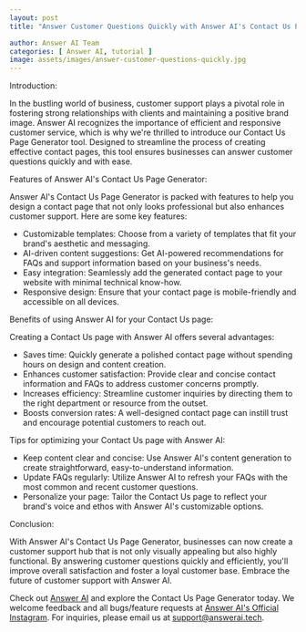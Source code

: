 ```yaml
---
layout: post
title: "Answer Customer Questions Quickly with Answer AI's Contact Us Page Generator"

author: Answer AI Team
categories: [ Answer AI, tutorial ]
image: assets/images/answer-customer-questions-quickly.jpg
---
```


Introduction:

In the bustling world of business, customer support plays a pivotal role in fostering strong relationships with clients and maintaining a positive brand image. Answer AI recognizes the importance of efficient and responsive customer service, which is why we're thrilled to introduce our Contact Us Page Generator tool. Designed to streamline the process of creating effective contact pages, this tool ensures businesses can answer customer questions quickly and with ease.

Features of Answer AI's Contact Us Page Generator:

Answer AI's Contact Us Page Generator is packed with features to help you design a contact page that not only looks professional but also enhances customer support. Here are some key features:

- Customizable templates: Choose from a variety of templates that fit your brand's aesthetic and messaging.
- AI-driven content suggestions: Get AI-powered recommendations for FAQs and support information based on your business's needs.
- Easy integration: Seamlessly add the generated contact page to your website with minimal technical know-how.
- Responsive design: Ensure that your contact page is mobile-friendly and accessible on all devices.

Benefits of using Answer AI for your Contact Us page:

Creating a Contact Us page with Answer AI offers several advantages:

- Saves time: Quickly generate a polished contact page without spending hours on design and content creation.
- Enhances customer satisfaction: Provide clear and concise contact information and FAQs to address customer concerns promptly.
- Increases efficiency: Streamline customer inquiries by directing them to the right department or resource from the outset.
- Boosts conversion rates: A well-designed contact page can instill trust and encourage potential customers to reach out.

Tips for optimizing your Contact Us page with Answer AI:

- Keep content clear and concise: Use Answer AI's content generation to create straightforward, easy-to-understand information.
- Update FAQs regularly: Utilize Answer AI to refresh your FAQs with the most common and recent customer questions.
- Personalize your page: Tailor the Contact Us page to reflect your brand's voice and ethos with Answer AI's customizable options.

Conclusion:

With Answer AI's Contact Us Page Generator, businesses can now create a customer support hub that is not only visually appealing but also highly functional. By answering customer questions quickly and efficiently, you'll improve overall satisfaction and foster a loyal customer base. Embrace the future of customer support with Answer AI.

Check out [Answer AI][answerai-website] and explore the Contact Us Page Generator today. We welcome feedback and all bugs/feature requests at [Answer AI's Official Instagram][answerai-insta]. For inquiries, please email us at [support@answerai.tech][answerai-support].

[answerai-website]: https://answerai.tech
[answerai-insta]: https://instagram.com/answerai.tech
[answerai-support]: support@answerai.tech